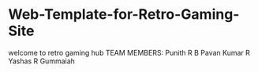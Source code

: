# Web-Template-for-Retro-Gaming-Site
welcome to retro gaming hub
TEAM MEMBERS:
Punith R B
Pavan Kumar R
Yashas R Gummaiah
